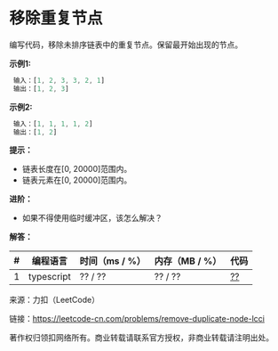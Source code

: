 # 移除重复节点

编写代码，移除未排序链表中的重复节点。保留最开始出现的节点。

**示例1:**

``` javascript
 输入：[1, 2, 3, 3, 2, 1]
 输出：[1, 2, 3]
```

**示例2:**

``` javascript
 输入：[1, 1, 1, 1, 2]
 输出：[1, 2]
```

**提示：**

- 链表长度在[0, 20000]范围内。
- 链表元素在[0, 20000]范围内。

**进阶：**

- 如果不得使用临时缓冲区，该怎么解决？

**解答：**

**#**|**编程语言**|**时间（ms / %）**|**内存（MB / %）**|**代码**
--|--|--|--|--
1|typescript|?? / ??|?? / ??|[??](./typescript/ac_v1.ts)

来源：力扣（LeetCode）

链接：https://leetcode-cn.com/problems/remove-duplicate-node-lcci

著作权归领扣网络所有。商业转载请联系官方授权，非商业转载请注明出处。
